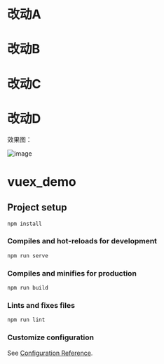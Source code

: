 # 改动A
# 改动B
# 改动C
# 改动D
效果图：

![image](https://github.com/WangXiaoGitHub/vuex_demo/blob/master/images/Snipaste_2022-05-27_17-06-59.png)

# vuex_demo

## Project setup
```
npm install
```

### Compiles and hot-reloads for development
```
npm run serve
```

### Compiles and minifies for production
```
npm run build
```

### Lints and fixes files
```
npm run lint
```

### Customize configuration
See [Configuration Reference](https://cli.vuejs.org/config/).
